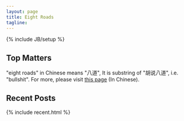 ```yaml
---
layout: page
title: Eight Roads
tagline: 
---
```

{% include JB/setup %}

## Top Matters

"eight roads" in Chinese means "八道", 
It is substring of "胡说八道", i.e. "bullshit".
For more, please visit 
[this page](/pages/hushuo.html) (In Chinese).

## Recent Posts

{% include recent.html %}

